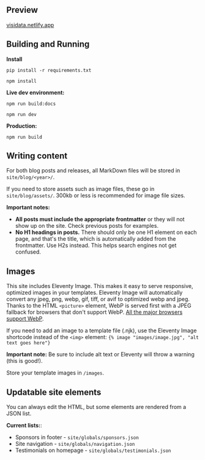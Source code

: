 ## Preview

[visidata.netlify.app](https://visidata.netlify.app)

## Building and Running 

**Install**

`pip install -r requirements.txt`

`npm install`

**Live dev environment:**

`npm run build:docs`

`npm run dev`

**Production:**

`npm run build`

## Writing content

For both blog posts and releases, all MarkDown files will be stored in `site/blog/<year>/`.

If you need to store assets such as image files, these go in `site/blog/assets/`.
300kb or less is recommended for image file sizes. 

**Important notes:**

* **All posts must include the appropriate frontmatter** or they will not show up on the site. Check previous posts for examples.
* **No H1 headings in posts.** There should only be one H1 element on each page, and that's the title, which is automatically added from the frontmatter. Use H2s instead. This helps search engines not get confused.

## Images

This site includes Eleventy Image. This makes it easy to serve responsive, optimized images in your templates.
Eleventy Image will automatically convert any jpeg, png, webp, gif, tiff, or avif to optimized webp and jpeg. Thanks to the HTML `<picture>` element, WebP is served first with a JPEG fallback for browsers that don't support WebP. [All the major browsers support WebP](https://caniuse.com/?search=webp). 

If you need to add an image to a template file (.njk), use the Eleventy Image shortcode instead of the `<img>` element:
`{% image "images/image.jpg", "alt text goes here"}`

**Important note:** Be sure to include alt text or Eleventy will throw a warning (this is good!).

Store your template images in `/images`.

## Updatable site elements

You can always edit the HTML, but some elements are rendered from a JSON list.

**Current lists:**:

* Sponsors in footer - `site/globals/sponsors.json`
* Site navigation - `site/globals/navigation.json`
* Testimonials on homepage - `site/globals/testimonials.json`